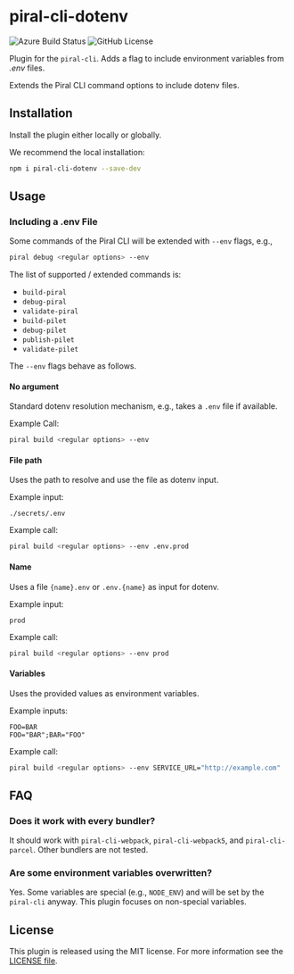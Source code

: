 # piral-cli-dotenv

![Azure Build Status](https://dev.azure.com/FlorianRappl/piral-cli-plugins/_apis/build/status/FlorianRappl.piral-cli-dotenv?branchName=master) ![GitHub License](https://img.shields.io/badge/license-MIT-blue.svg)

Plugin for the `piral-cli`. Adds a flag to include environment variables from *.env* files.

Extends the Piral CLI command options to include dotenv files.

## Installation

Install the plugin either locally or globally.

We recommend the local installation:

```sh
npm i piral-cli-dotenv --save-dev
```

## Usage

### Including a .env File

Some commands of the Piral CLI will be extended with `--env` flags, e.g.,

```sh
piral debug <regular options> --env
```

The list of supported / extended commands is:

- `build-piral`
- `debug-piral`
- `validate-piral`
- `build-pilet`
- `debug-pilet`
- `publish-pilet`
- `validate-pilet`

The `--env` flags behave as follows.

#### No argument

Standard dotenv resolution mechanism, e.g., takes a `.env` file if available.

Example Call:

```sh
piral build <regular options> --env
```

#### File path

Uses the path to resolve and use the file as dotenv input.

Example input:

```plain
./secrets/.env
```

Example call:

```sh
piral build <regular options> --env .env.prod
```

#### Name

Uses a file `{name}.env` or `.env.{name}` as input for dotenv.

Example input:

```plain
prod
```

Example call:

```sh
piral build <regular options> --env prod
```

#### Variables

Uses the provided values as environment variables.

Example inputs:

```plain
FOO=BAR
FOO="BAR";BAR="FOO"
```

Example call:

```sh
piral build <regular options> --env SERVICE_URL="http://example.com"
```

## FAQ

### Does it work with every bundler?

It should work with `piral-cli-webpack`, `piral-cli-webpack5`, and `piral-cli-parcel`. Other bundlers are not tested.

### Are some environment variables overwritten?

Yes. Some variables are special (e.g., `NODE_ENV`) and will be set by the `piral-cli` anyway. This plugin focuses on non-special variables.

## License

This plugin is released using the MIT license. For more information see the [LICENSE file](LICENSE).
